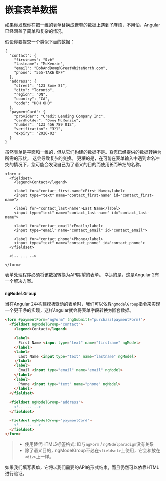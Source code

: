 # 嵌套表单数据

如果你发现你在把一维的表单替换成嵌套的数据上遇到了麻烦，不用怕，Angular已经涵盖了简单和复杂的情况。

假设你要提交一个类似下面的数据：

```
{
  "contact": {
    "firstname": "Bob",
    "lastname": "McKenzie",
    "email": "BobAndDoug@GreatWhiteNorth.com",
    "phone": "555-TAKE-OFF"
  },
  "address": {
    "street": "123 Some St",
    "city": "Toronto",
    "region": "ON",
    "country": "CA",
    "code": "H0H 0H0"
  },
  "paymentCard": {
    "provider": "Credit Lending Company Inc",
    "cardholder": "Doug McKenzie",
    "number": "123 456 789 012",
    "verification": "321",
    "expiry": "2020-02"
  }
}

```

虽然表单是平面和一维的，但从它们构建的数据不是。将您已经提供的数据转换为所需的形状， 这会导致复杂的变换。
更糟的是，在可能在表单输入中遇到命名冲突的情况下，您可能会发现自己为了语义的目的而使用长而笨拙的名称。

```
<form >
  <fieldset>
    <legend>Contact</legend>

    <label for="contact_first-name">First Name</label>
    <input type="text" name="contact_first-name" id="contact_first-name">

    <label for="contact_last-name">Last Name</label>
    <input type="text" name="contact_last-name" id="contact_last-name">

    <label for="contact_email">Email</label>
    <input type="email" name="contact_email" id="contact_email">

    <label for="contact_phone">Phone</label>
    <input type="text" name="contact_phone" id="contact_phone">
  </fieldset>

  <!-- ... -->

</form>

```

表单处理程序必须将该数据转换为API期望的表单。 幸运的是，这是Angular 2有一个解决方案。

### `ngModelGroup`

当在Angular 2中构建模板驱动的表单时，我们可以依靠`ngModelGroup`指令来实现一个更干净的实现，这样Angular就会将表单字段转换为嵌套数据。

```html
<form #paymentForm="ngForm" (ngSubmit)="purchase(paymentForm)">
  <fieldset ngModelGroup="contact">
    <legend>Contact</legend>

    <label>
      First Name <input type="text" name="firstname" ngModel>
    </label>
    <label>
      Last Name <input type="text" name="lastname" ngModel>
    </label>
    <label>
      Email <input type="email" name="email" ngModel>
    </label>
    <label>
      Phone <input type="text" name="phone" ngModel>
    </label>
  </fieldset>

  <fieldset ngModelGroup="address">
    <!-- ... -->
  </fieldset>

  <fieldset ngModelGroup="paymentCard">
    <!-- ... -->
  </fieldset>
</form>
```

> - 使用替代HTML5标签格式; ID与`ngForm` / `ngModelparadigm`没有关系
> - 除了语义目的，ngModelGroup不必在`<fieldset>`上使用，它会和放在`<div>`上一样。

如果我们填写表单，它将以我们需要的API的形式结束，而且仍然可以依靠HTML进行验证。

